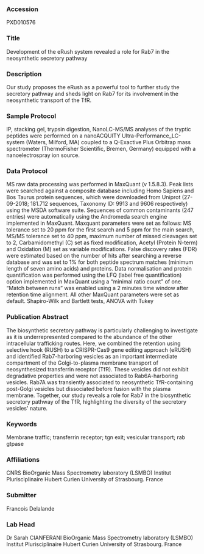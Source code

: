 ### Accession
PXD010576

### Title
Development of the eRush system revealed a role for Rab7  in the neosynthetic secretory pathway

### Description
Our study proposes the eRush as a powerful tool to further study the secretory pathway and sheds light on Rab7 for its involvement in the neosynthetic transport of the TfR.

### Sample Protocol
IP, stacking gel, trypsin digestion, NanoLC-MS/MS analyses of the tryptic peptides were performed on a nanoACQUITY Ultra-Performance_LC-system (Waters, Milford, MA) coupled to a Q-Exactive Plus Orbitrap mass spectrometer (ThermoFisher Scientific, Bremen, Germany) equipped with a nanoelectrospray ion source.

### Data Protocol
MS raw data processing was performed in MaxQuant (v 1.5.8.3). Peak lists were searched against a composite database including Homo Sapiens and Bos Taurus protein sequences, which were downloaded from Uniprot (27-09-2018; 181.712 sequences, Taxonomy ID: 9913 and 9606 respectively) using the MSDA software suite. Sequences of common contaminants (247 entries) were automatically using the Andromeda search engine implemented in MaxQuant. Maxquant parameters were set as follows: MS tolerance set to 20 ppm for the first search and 5 ppm for the main search, MS/MS tolerance set to 40 ppm, maximum number of missed cleavages set to 2, Carbamidomethyl (C) set as fixed modification, Acetyl (Protein N-term) and Oxidation (M) set as variable modifications. False discovery rates (FDR) were estimated based on the number of hits after searching a reverse database and was set to 1% for both peptide spectrum matches (minimum length of seven amino acids) and proteins. Data normalisation and protein quantification was performed using the LFQ (label free quantification) option implemented in MaxQuant using a “minimal ratio count” of one. “Match between runs” was enabled using a 2 minutes time window after retention time alignment. All other MaxQuant parameters were set as default.  Shapiro-Wilk and Bartlett tests, ANOVA with Tukey

### Publication Abstract
The biosynthetic secretory pathway is particularly challenging to investigate as it is underrepresented compared to the abundance of the other intracellular trafficking routes. Here, we combined the retention using selective hook (RUSH) to a CRISPR-Cas9 gene editing approach (eRUSH) and identified Rab7-harboring vesicles as an important intermediate compartment of the Golgi-to-plasma membrane transport of neosynthesized transferrin receptor (TfR). These vesicles did not exhibit degradative properties and were not associated to Rab6A-harboring vesicles. Rab7A was transiently associated to neosynthetic TfR-containing post-Golgi vesicles but dissociated before fusion with the plasma membrane. Together, our study reveals a role for Rab7 in the biosynthetic secretory pathway of the TfR, highlighting the diversity of the secretory vesicles' nature.

### Keywords
Membrane traffic; transferrin receptor; tgn exit; vesicular transport; rab gtpase

### Affiliations
CNRS
BioOrganic Mass Spectrometry laboratory (LSMBO) Institut Plurisciplinaire Hubert Curien   University of Strasbourg. France

### Submitter
Francois Delalande

### Lab Head
Dr Sarah CIANFERANI
BioOrganic Mass Spectrometry laboratory (LSMBO) Institut Plurisciplinaire Hubert Curien   University of Strasbourg. France


